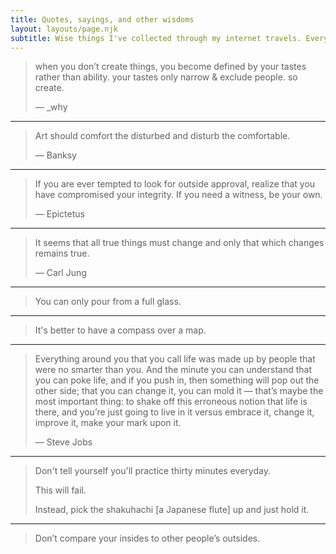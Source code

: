 ```yaml
---
title: Quotes, sayings, and other wisdoms
layout: layouts/page.njk
subtitle: Wise things I've collected through my internet travels. Every quote is totally made by other people than me.
---
```


> when you don’t create things, you become defined by your tastes rather than ability. your tastes only narrow & exclude people. so create.
>
> — _why

***

> Art should comfort the disturbed and disturb the comfortable.
>
> — Banksy

***

> If you are ever tempted to look for outside approval, realize that you have compromised your integrity. If you need a witness, be your own.
>
> — Epictetus

***

> It seems that all true things must change and only that which changes remains true.
>
> — Carl Jung

***

> You can only pour from a full glass.

***

> It's better to have a compass over a map.

***

> Everything around you that you call life was made up by people that were no smarter than you. And the minute you can understand that you can poke life, and if you push in, then something will pop out the other side; that you can change it, you can mold it — that’s maybe the most important thing: to shake off this erroneous notion that life is there, and you’re just going to live in it versus embrace it, change it, improve it, make your mark upon it.
>
> — Steve Jobs

***

> Don't tell yourself you'll practice thirty minutes everyday.
>
> This will fail.
>
> Instead, pick the shakuhachi [a Japanese flute] up and just hold it.

***

> Don’t compare your insides to other people’s outsides.

